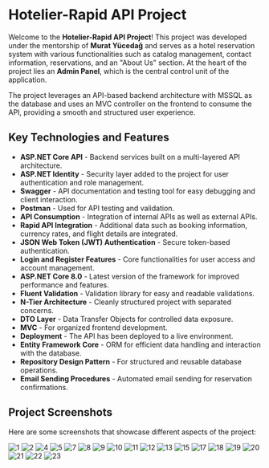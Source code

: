 
# Hotelier-Rapid API Project

Welcome to the **Hotelier-Rapid API Project**! This project was developed under the mentorship of **Murat Yücedağ** and serves as a hotel reservation system with various functionalities such as catalog management, contact information, reservations, and an "About Us" section. At the heart of the project lies an **Admin Panel**, which is the central control unit of the application.

The project leverages an API-based backend architecture with MSSQL as the database and uses an MVC controller on the frontend to consume the API, providing a smooth and structured user experience.

## Key Technologies and Features

- **ASP.NET Core API** - Backend services built on a multi-layered API architecture.
- **ASP.NET Identity** - Security layer added to the project for user authentication and role management.
- **Swagger** - API documentation and testing tool for easy debugging and client interaction.
- **Postman** - Used for API testing and validation.
- **API Consumption** - Integration of internal APIs as well as external APIs.
- **Rapid API Integration** - Additional data such as booking information, currency rates, and flight details are integrated.
- **JSON Web Token (JWT) Authentication** - Secure token-based authentication.
- **Login and Register Features** - Core functionalities for user access and account management.
- **ASP.NET Core 8.0** - Latest version of the framework for improved performance and features.
- **Fluent Validation** - Validation library for easy and readable validations.
- **N-Tier Architecture** - Cleanly structured project with separated concerns.
- **DTO Layer** - Data Transfer Objects for controlled data exposure.
- **MVC** - For organized frontend development.
- **Deployment** - The API has been deployed to a live environment.
- **Entity Framework Core** - ORM for efficient data handling and interaction with the database.
- **Repository Design Pattern** - For structured and reusable database operations.
- **Email Sending Procedures** - Automated email sending for reservation confirmations.
## Project Screenshots

Here are some screenshots that showcase different aspects of the project:

![1](https://github.com/user-attachments/assets/9dfa575c-68fc-4ce9-a798-3e9f908f6b62)
![2](https://github.com/user-attachments/assets/13a277e6-5656-4bcd-82b4-4b513dfa95cf)
![4](https://github.com/user-attachments/assets/88accc38-2bab-451e-9316-f4acf9f48fe0)
![5](https://github.com/user-attachments/assets/5e19f7c2-a31d-4f6f-bd37-cb8c6ea114eb)
![7](https://github.com/user-attachments/assets/fbd9ddfd-ee10-4f26-b30a-de7ab7e5c17b)
![8](https://github.com/user-attachments/assets/7804ffcb-0307-4458-a1d7-abdbec1d83c7)
![9](https://github.com/user-attachments/assets/550be8f4-5b73-456b-8574-a28dd1ff03a4)
![10](https://github.com/user-attachments/assets/fc498747-479e-4072-916d-bda28b77fb5b)
![11](https://github.com/user-attachments/assets/ca735039-d533-41b0-8911-32ec0fbb4a84)
![12](https://github.com/user-attachments/assets/9aae1cce-a24b-498b-ac06-cdb597fbe8a6)
![13](https://github.com/user-attachments/assets/5a89c148-c436-42d5-b32e-db4ff979917f)
![15](https://github.com/user-attachments/assets/676b8a88-4741-4a21-99e0-0b1f594d76a6)
![17](https://github.com/user-attachments/assets/79066aae-4c74-48cf-93c2-5aa54f539f7f)
![18](https://github.com/user-attachments/assets/ae62148a-e6a6-4fa9-8f74-8ad4f12be935)
![19](https://github.com/user-attachments/assets/b2d41651-6571-40f5-b5eb-ad3590e6b99a)
![20](https://github.com/user-attachments/assets/8a4f9651-6462-459d-ac13-2df4545b50b0)
![21](https://github.com/user-attachments/assets/5d6b422c-6a82-4db4-8ae2-651c0d16d18e)
![22](https://github.com/user-attachments/assets/45a6025f-b4b9-42eb-b484-b12ad9285274)
![23](https://github.com/user-attachments/assets/d68c3fd2-cbef-4bfd-b2da-371a3489ee88)

